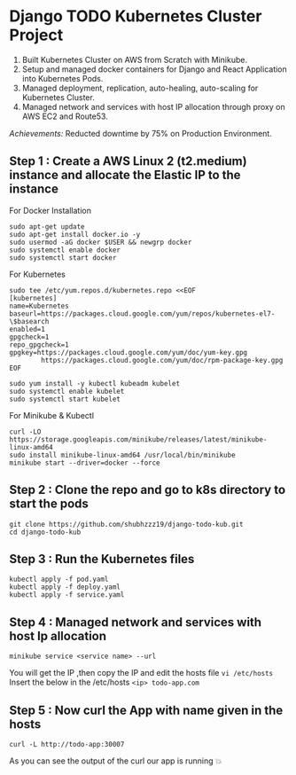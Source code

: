 # Django TODO Kubernetes Cluster Project

1. Built Kubernetes Cluster on AWS from Scratch with Minikube.
2. Setup and managed docker containers for Django and React Application into Kubernetes Pods.
3. Managed deployment, replication, auto-healing, auto-scaling for Kubernetes Cluster.
4. Managed network and services with host IP allocation through proxy on AWS EC2 and Route53.

*Achievements:* Reducted downtime by 75% on Production Environment. 

## Step 1 : Create a AWS Linux 2 (t2.medium) instance and allocate the Elastic IP to the instance

For Docker Installation
```
sudo apt-get update
sudo apt-get install docker.io -y
sudo usermod -aG docker $USER && newgrp docker
sudo systemctl enable docker
sudo systemctl start docker
```
For Kubernetes
```
sudo tee /etc/yum.repos.d/kubernetes.repo <<EOF
[kubernetes]
name=Kubernetes
baseurl=https://packages.cloud.google.com/yum/repos/kubernetes-el7-\$basearch
enabled=1
gpgcheck=1
repo_gpgcheck=1
gpgkey=https://packages.cloud.google.com/yum/doc/yum-key.gpg
        https://packages.cloud.google.com/yum/doc/rpm-package-key.gpg
EOF
```
```
sudo yum install -y kubectl kubeadm kubelet
sudo systemctl enable kubelet
sudo systemctl start kubelet
```

For Minikube & Kubectl
```
curl -LO https://storage.googleapis.com/minikube/releases/latest/minikube-linux-amd64
sudo install minikube-linux-amd64 /usr/local/bin/minikube 
minikube start --driver=docker --force
```

## Step 2 : Clone the repo and go to k8s directory to start the pods
```
git clone https://github.com/shubhzzz19/django-todo-kub.git
cd django-todo-kub
```

## Step 3 : Run the Kubernetes files
```
kubectl apply -f pod.yaml
kubectl apply -f deploy.yaml
kubectl apply -f service.yaml
```

## Step 4 : Managed network and services with host Ip allocation
```
minikube service <service name> --url
```
You will get the IP ,then copy the IP and edit the hosts file
```vi /etc/hosts```
Insert the below in the /etc/hosts
```<ip> todo-app.com```

## Step 5 : Now curl the App with name given in the hosts 
```curl -L http://todo-app:30007```

As you can see the output of the curl our app is running 💥
